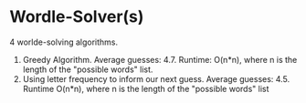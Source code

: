 # Wordle-Solver(s)
4 worlde-solving algorithms.
1) Greedy Algorithm. Average guesses: 4.7. Runtime: O(n*n), where n is the length of the "possible words" list.
2) Using letter frequency to inform our next guess. Average guesses: 4.5. Runtime O(n*n), where n is the length of the "possible words" list
